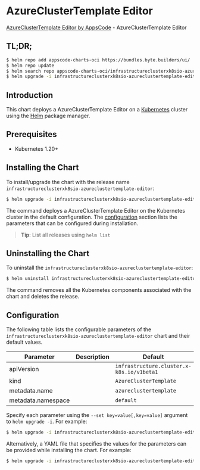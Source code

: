 # AzureClusterTemplate Editor

[AzureClusterTemplate Editor by AppsCode](https://byte.builders) - AzureClusterTemplate Editor

## TL;DR;

```bash
$ helm repo add appscode-charts-oci https://bundles.byte.builders/ui/
$ helm repo update
$ helm search repo appscode-charts-oci/infrastructureclusterxk8sio-azureclustertemplate-editor --version=v0.4.21
$ helm upgrade -i infrastructureclusterxk8sio-azureclustertemplate-editor appscode-charts-oci/infrastructureclusterxk8sio-azureclustertemplate-editor -n default --create-namespace --version=v0.4.21
```

## Introduction

This chart deploys a AzureClusterTemplate Editor on a [Kubernetes](http://kubernetes.io) cluster using the [Helm](https://helm.sh) package manager.

## Prerequisites

- Kubernetes 1.20+

## Installing the Chart

To install/upgrade the chart with the release name `infrastructureclusterxk8sio-azureclustertemplate-editor`:

```bash
$ helm upgrade -i infrastructureclusterxk8sio-azureclustertemplate-editor appscode-charts-oci/infrastructureclusterxk8sio-azureclustertemplate-editor -n default --create-namespace --version=v0.4.21
```

The command deploys a AzureClusterTemplate Editor on the Kubernetes cluster in the default configuration. The [configuration](#configuration) section lists the parameters that can be configured during installation.

> **Tip**: List all releases using `helm list`

## Uninstalling the Chart

To uninstall the `infrastructureclusterxk8sio-azureclustertemplate-editor`:

```bash
$ helm uninstall infrastructureclusterxk8sio-azureclustertemplate-editor -n default
```

The command removes all the Kubernetes components associated with the chart and deletes the release.

## Configuration

The following table lists the configurable parameters of the `infrastructureclusterxk8sio-azureclustertemplate-editor` chart and their default values.

|     Parameter      | Description |                       Default                        |
|--------------------|-------------|------------------------------------------------------|
| apiVersion         |             | <code>infrastructure.cluster.x-k8s.io/v1beta1</code> |
| kind               |             | <code>AzureClusterTemplate</code>                    |
| metadata.name      |             | <code>azureclustertemplate</code>                    |
| metadata.namespace |             | <code>default</code>                                 |


Specify each parameter using the `--set key=value[,key=value]` argument to `helm upgrade -i`. For example:

```bash
$ helm upgrade -i infrastructureclusterxk8sio-azureclustertemplate-editor appscode-charts-oci/infrastructureclusterxk8sio-azureclustertemplate-editor -n default --create-namespace --version=v0.4.21 --set apiVersion=infrastructure.cluster.x-k8s.io/v1beta1
```

Alternatively, a YAML file that specifies the values for the parameters can be provided while
installing the chart. For example:

```bash
$ helm upgrade -i infrastructureclusterxk8sio-azureclustertemplate-editor appscode-charts-oci/infrastructureclusterxk8sio-azureclustertemplate-editor -n default --create-namespace --version=v0.4.21 --values values.yaml
```
